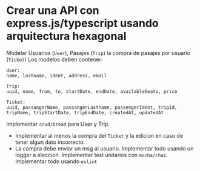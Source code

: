 # Crear una API con express.js/typescript usando arquitectura hexagonal

Modelar Usuarios (`User`), Pasajes (`Trip`) la compra de pasajes por usuario (`Ticket`)
Los modelos deben contener:

```
User:
name, lastname, ident, address, email
```

```
Trip:
uuid, name, from, to, startDate, endDate, availableSeats, price
```

```
Ticket:
uuid, passangerName, passangerLastname, passengerIdent, tripId, tripName, tripStartDate, tripEndDate, createdAt, updatedAt
```

Implementar `crud/bread` para User y Trip.

- Implementar al menos la compra del `Ticket` y la edicion en caso de tener algun dato incorrecto.
- La compra debe enviar un msg al usuario.
  Implementar todo usando un logger a eleccion.
  Implementar test unitarios con `mocha/chai`.
  Implementar todo usando `eslint`
